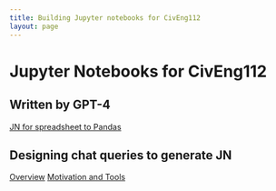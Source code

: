 ```yaml
---
title: Building Jupyter notebooks for CivEng112
layout: page
---
```

# Jupyter Notebooks for CivEng112
## Written by GPT-4
[JN for spreadsheet to Pandas](https://colab.research.google.com/drive/1SpueqkX7eSR1QoSxK9BAr0KweN3NUpQd#scrollTo=Cmuk5Yb9B5FJ)
## Designing chat queries to generate JN
[Overview](https://publish.obsidian.md/cyberbuilt/C-CivEng112/CIVENG112/EBMUD+Presentations+Table#Proposal+for+innovation+create+exploratory+interaction+in+each+lecture+with+data+sources+and+Jupyter+notebooks)
[Motivation and Tools](https://publish.obsidian.md/cyberbuilt/Transcripts/GMT20230622-200730_Recording.transcript.vtt)


